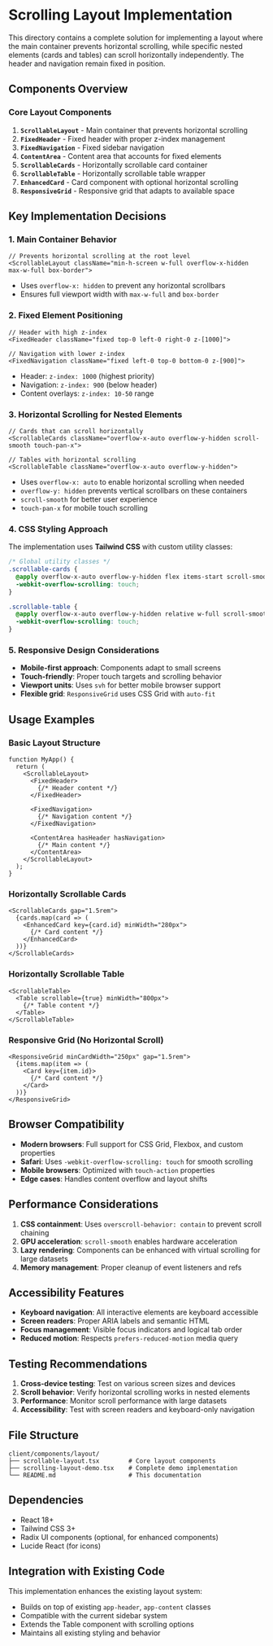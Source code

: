 # Scrolling Layout Implementation

This directory contains a complete solution for implementing a layout where the main container prevents horizontal scrolling, while specific nested elements (cards and tables) can scroll horizontally independently. The header and navigation remain fixed in position.

## Components Overview

### Core Layout Components

1. **`ScrollableLayout`** - Main container that prevents horizontal scrolling
2. **`FixedHeader`** - Fixed header with proper z-index management  
3. **`FixedNavigation`** - Fixed sidebar navigation
4. **`ContentArea`** - Content area that accounts for fixed elements
5. **`ScrollableCards`** - Horizontally scrollable card container
6. **`ScrollableTable`** - Horizontally scrollable table wrapper
7. **`EnhancedCard`** - Card component with optional horizontal scrolling
8. **`ResponsiveGrid`** - Responsive grid that adapts to available space

## Key Implementation Decisions

### 1. Main Container Behavior
```tsx
// Prevents horizontal scrolling at the root level
<ScrollableLayout className="min-h-screen w-full overflow-x-hidden max-w-full box-border">
```
- Uses `overflow-x: hidden` to prevent any horizontal scrollbars
- Ensures full viewport width with `max-w-full` and `box-border`

### 2. Fixed Element Positioning
```tsx
// Header with high z-index
<FixedHeader className="fixed top-0 left-0 right-0 z-[1000]">

// Navigation with lower z-index
<FixedNavigation className="fixed left-0 top-0 bottom-0 z-[900]">
```
- Header: `z-index: 1000` (highest priority)
- Navigation: `z-index: 900` (below header)
- Content overlays: `z-index: 10-50` range

### 3. Horizontal Scrolling for Nested Elements
```tsx
// Cards that can scroll horizontally
<ScrollableCards className="overflow-x-auto overflow-y-hidden scroll-smooth touch-pan-x">

// Tables with horizontal scrolling
<ScrollableTable className="overflow-x-auto overflow-y-hidden">
```
- Uses `overflow-x: auto` to enable horizontal scrolling when needed
- `overflow-y: hidden` prevents vertical scrollbars on these containers
- `scroll-smooth` for better user experience
- `touch-pan-x` for mobile touch scrolling

### 4. CSS Styling Approach

The implementation uses **Tailwind CSS** with custom utility classes:

```css
/* Global utility classes */
.scrollable-cards {
  @apply overflow-x-auto overflow-y-hidden flex items-start scroll-smooth touch-pan-x;
  -webkit-overflow-scrolling: touch;
}

.scrollable-table {
  @apply overflow-x-auto overflow-y-hidden relative w-full scroll-smooth touch-pan-x;
  -webkit-overflow-scrolling: touch;
}
```

### 5. Responsive Design Considerations

- **Mobile-first approach**: Components adapt to small screens
- **Touch-friendly**: Proper touch targets and scrolling behavior
- **Viewport units**: Uses `svh` for better mobile browser support
- **Flexible grid**: `ResponsiveGrid` uses CSS Grid with `auto-fit`

## Usage Examples

### Basic Layout Structure
```tsx
function MyApp() {
  return (
    <ScrollableLayout>
      <FixedHeader>
        {/* Header content */}
      </FixedHeader>
      
      <FixedNavigation>
        {/* Navigation content */}
      </FixedNavigation>
      
      <ContentArea hasHeader hasNavigation>
        {/* Main content */}
      </ContentArea>
    </ScrollableLayout>
  );
}
```

### Horizontally Scrollable Cards
```tsx
<ScrollableCards gap="1.5rem">
  {cards.map(card => (
    <EnhancedCard key={card.id} minWidth="280px">
      {/* Card content */}
    </EnhancedCard>
  ))}
</ScrollableCards>
```

### Horizontally Scrollable Table
```tsx
<ScrollableTable>
  <Table scrollable={true} minWidth="800px">
    {/* Table content */}
  </Table>
</ScrollableTable>
```

### Responsive Grid (No Horizontal Scroll)
```tsx
<ResponsiveGrid minCardWidth="250px" gap="1.5rem">
  {items.map(item => (
    <Card key={item.id}>
      {/* Card content */}
    </Card>
  ))}
</ResponsiveGrid>
```

## Browser Compatibility

- **Modern browsers**: Full support for CSS Grid, Flexbox, and custom properties
- **Safari**: Uses `-webkit-overflow-scrolling: touch` for smooth scrolling
- **Mobile browsers**: Optimized with `touch-action` properties
- **Edge cases**: Handles content overflow and layout shifts

## Performance Considerations

1. **CSS containment**: Uses `overscroll-behavior: contain` to prevent scroll chaining
2. **GPU acceleration**: `scroll-smooth` enables hardware acceleration
3. **Lazy rendering**: Components can be enhanced with virtual scrolling for large datasets
4. **Memory management**: Proper cleanup of event listeners and refs

## Accessibility Features

- **Keyboard navigation**: All interactive elements are keyboard accessible
- **Screen readers**: Proper ARIA labels and semantic HTML
- **Focus management**: Visible focus indicators and logical tab order
- **Reduced motion**: Respects `prefers-reduced-motion` media query

## Testing Recommendations

1. **Cross-device testing**: Test on various screen sizes and devices
2. **Scroll behavior**: Verify horizontal scrolling works in nested elements
3. **Performance**: Monitor scroll performance with large datasets
4. **Accessibility**: Test with screen readers and keyboard-only navigation

## File Structure

```
client/components/layout/
├── scrollable-layout.tsx        # Core layout components
├── scrolling-layout-demo.tsx    # Complete demo implementation
└── README.md                    # This documentation
```

## Dependencies

- React 18+
- Tailwind CSS 3+
- Radix UI components (optional, for enhanced components)
- Lucide React (for icons)

## Integration with Existing Code

This implementation enhances the existing layout system:

- Builds on top of existing `app-header`, `app-content` classes
- Compatible with the current sidebar system
- Extends the Table component with scrolling options
- Maintains all existing styling and behavior
